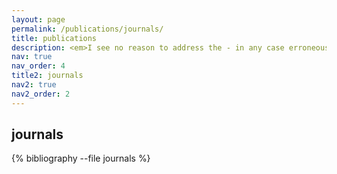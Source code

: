 ```yaml
---
layout: page
permalink: /publications/journals/
title: publications
description: <em>I see no reason to address the - in any case erroneous - comments of your anonymous expert.</em> — Albert Einstein
nav: true
nav_order: 4
title2: journals
nav2: true
nav2_order: 2
---
```


## journals

<div class="publications">

{% bibliography --file journals %}

</div>
